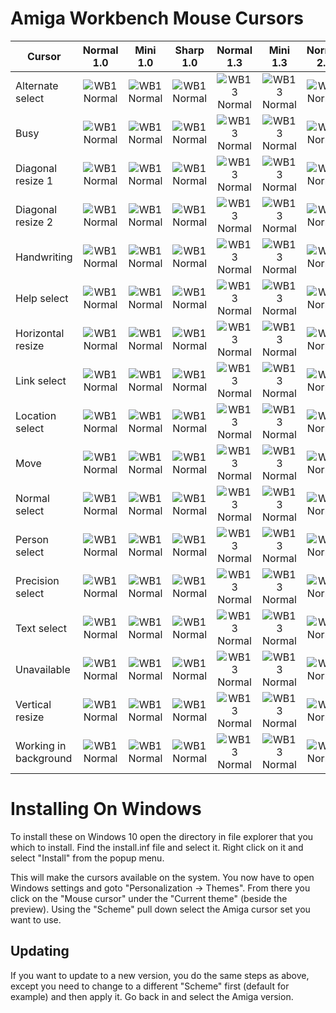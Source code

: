 # Amiga Workbench Mouse Cursors

|Cursor                 | Normal 1.0                                            | Mini 1.0                                                  | Sharp 1.0                                                 | Normal 1.3                                                | Mini 1.3                                                  | Normal 2.0                                            | Mini 2.0                                                  |
|---                    | :---:                                                 | :---:                                                     | :---:                                                     | :---:                                                     | :---:                                                     | :---:                                                 | :---:                                                     |
| Alternate select      | ![WB1 Normal](WB1.0-Normal/amiga_wb1_alter.cur)       |![WB1 Normal](WB1.0-Mini/amiga_wb1_mini_alter.cur)         |![WB1 Normal](WB1.0-Sharp/amiga_wb1_mini_alter.cur)        | ![WB13 Normal](WB1.3-Normal/amiga_wb13_alter.cur)         |![WB13 Normal](WB1.3-Mini/amiga_wb13_mini_alter.cur)       | ![WB2 Normal](WB2.0-Normal/amiga_wb2_alter.cur)       |![WB2 Normal](WB2.0-Mini/amiga_wb2_mini_alter.cur)         |
| Busy                  | ![WB1 Normal](WB1.0-Normal/amiga_wb1_busy.cur)        |![WB1 Normal](WB1.0-Mini/amiga_wb1_mini_busy.cur)          |![WB1 Normal](WB1.0-Sharp/amiga_wb1_mini_busy.cur)         | ![WB13 Normal](WB1.3-Normal/amiga_wb13_busy.cur)          |![WB13 Normal](WB1.3-Mini/amiga_wb13_mini_busy.cur)        | ![WB2 Normal](WB2.0-Normal/amiga_wb2_busy.cur)        |![WB2 Normal](WB2.0-Mini/amiga_wb2_mini_busy.cur)          |
| Diagonal resize 1     | ![WB1 Normal](WB1.0-Normal/amiga_wb1_diagonal1.cur)   |![WB1 Normal](WB1.0-Mini/amiga_wb1_mini_diagonal1.cur)     |![WB1 Normal](WB1.0-Sharp/amiga_wb1_mini_diagonal1.cur)    | ![WB13 Normal](WB1.3-Normal/amiga_wb13_diagonal1.cur)     |![WB13 Normal](WB1.3-Mini/amiga_wb13_mini_diagonal1.cur)   | ![WB2 Normal](WB2.0-Normal/amiga_wb2_diagonal1.cur)   |![WB2 Normal](WB2.0-Mini/amiga_wb2_mini_diagonal1.cur)     |
| Diagonal resize 2     | ![WB1 Normal](WB1.0-Normal/amiga_wb1_diagonal2.cur)   |![WB1 Normal](WB1.0-Mini/amiga_wb1_mini_diagonal2.cur)     |![WB1 Normal](WB1.0-Sharp/amiga_wb1_mini_diagonal2.cur)    | ![WB13 Normal](WB1.3-Normal/amiga_wb13_diagonal2.cur)     |![WB13 Normal](WB1.3-Mini/amiga_wb13_mini_diagonal2.cur)   | ![WB2 Normal](WB2.0-Normal/amiga_wb2_diagonal2.cur)   |![WB2 Normal](WB2.0-Mini/amiga_wb2_mini_diagonal2.cur)     |
| Handwriting           | ![WB1 Normal](WB1.0-Normal/amiga_wb1_handwriting.cur) |![WB1 Normal](WB1.0-Mini/amiga_wb1_mini_handwriting.cur)   |![WB1 Normal](WB1.0-Sharp/amiga_wb1_mini_handwriting.cur)  | ![WB13 Normal](WB1.3-Normal/amiga_wb13_handwriting.cur)   |![WB13 Normal](WB1.3-Mini/amiga_wb13_mini_handwriting.cur) | ![WB2 Normal](WB2.0-Normal/amiga_wb2_handwriting.cur) |![WB2 Normal](WB2.0-Mini/amiga_wb2_mini_handwriting.cur)   |
| Help select           | ![WB1 Normal](WB1.0-Normal/amiga_wb1_help.cur)        |![WB1 Normal](WB1.0-Mini/amiga_wb1_mini_help.cur)          |![WB1 Normal](WB1.0-Sharp/amiga_wb1_mini_help.cur)         | ![WB13 Normal](WB1.3-Normal/amiga_wb13_help.cur)          |![WB13 Normal](WB1.3-Mini/amiga_wb13_mini_help.cur)        | ![WB2 Normal](WB2.0-Normal/amiga_wb2_help.cur)        |![WB2 Normal](WB2.0-Mini/amiga_wb2_mini_help.cur)          |
| Horizontal resize     | ![WB1 Normal](WB1.0-Normal/amiga_wb1_horizontal.cur)  |![WB1 Normal](WB1.0-Mini/amiga_wb1_mini_horizontal.cur)    |![WB1 Normal](WB1.0-Sharp/amiga_wb1_mini_horizontal.cur)   | ![WB13 Normal](WB1.3-Normal/amiga_wb13_horizontal.cur)    |![WB13 Normal](WB1.3-Mini/amiga_wb13_mini_horizontal.cur)  | ![WB2 Normal](WB2.0-Normal/amiga_wb2_horizontal.cur)  |![WB2 Normal](WB2.0-Mini/amiga_wb2_mini_horizontal.cur)    |
| Link select           | ![WB1 Normal](WB1.0-Normal/amiga_wb1_link.cur)        |![WB1 Normal](WB1.0-Mini/amiga_wb1_mini_link.cur)          |![WB1 Normal](WB1.0-Sharp/amiga_wb1_mini_link.cur)         | ![WB13 Normal](WB1.3-Normal/amiga_wb13_link.cur)          |![WB13 Normal](WB1.3-Mini/amiga_wb13_mini_link.cur)        | ![WB2 Normal](WB2.0-Normal/amiga_wb2_link.cur)        |![WB2 Normal](WB2.0-Mini/amiga_wb2_mini_link.cur)          |
| Location select       | ![WB1 Normal](WB1.0-Normal/amiga_wb1_location.cur)    |![WB1 Normal](WB1.0-Mini/amiga_wb1_mini_location.cur)      |![WB1 Normal](WB1.0-Sharp/amiga_wb1_mini_location.cur)     | ![WB13 Normal](WB1.3-Normal/amiga_wb13_location.cur)      |![WB13 Normal](WB1.3-Mini/amiga_wb13_mini_location.cur)    | ![WB2 Normal](WB2.0-Normal/amiga_wb2_location.cur)    |![WB2 Normal](WB2.0-Mini/amiga_wb2_mini_location.cur)      |
| Move                  | ![WB1 Normal](WB1.0-Normal/amiga_wb1_move.cur)        |![WB1 Normal](WB1.0-Mini/amiga_wb1_mini_move.cur)          |![WB1 Normal](WB1.0-Sharp/amiga_wb1_mini_move.cur)         | ![WB13 Normal](WB1.3-Normal/amiga_wb13_move.cur)          |![WB13 Normal](WB1.3-Mini/amiga_wb13_mini_move.cur)        | ![WB2 Normal](WB2.0-Normal/amiga_wb2_move.cur)        |![WB2 Normal](WB2.0-Mini/amiga_wb2_mini_move.cur)          |
| Normal select         | ![WB1 Normal](WB1.0-Normal/amiga_wb1_normal.cur)      |![WB1 Normal](WB1.0-Mini/amiga_wb1_mini_normal.cur)        |![WB1 Normal](WB1.0-Sharp/amiga_wb1_mini_normal.cur)       | ![WB13 Normal](WB1.3-Normal/amiga_wb13_normal.cur)        |![WB13 Normal](WB1.3-Mini/amiga_wb13_mini_normal.cur)      | ![WB2 Normal](WB2.0-Normal/amiga_wb2_normal.cur)      |![WB2 Normal](WB2.0-Mini/amiga_wb2_mini_normal.cur)        |
| Person select         | ![WB1 Normal](WB1.0-Normal/amiga_wb1_person.cur)      |![WB1 Normal](WB1.0-Mini/amiga_wb1_mini_person.cur)        |![WB1 Normal](WB1.0-Sharp/amiga_wb1_mini_person.cur)       | ![WB13 Normal](WB1.3-Normal/amiga_wb13_person.cur)        |![WB13 Normal](WB1.3-Mini/amiga_wb13_mini_person.cur)      | ![WB2 Normal](WB2.0-Normal/amiga_wb2_person.cur)      |![WB2 Normal](WB2.0-Mini/amiga_wb2_mini_person.cur)        |
| Precision select      | ![WB1 Normal](WB1.0-Normal/amiga_wb1_precision.cur)   |![WB1 Normal](WB1.0-Mini/amiga_wb1_mini_precision.cur)     |![WB1 Normal](WB1.0-Sharp/amiga_wb1_mini_precision.cur)    | ![WB13 Normal](WB1.3-Normal/amiga_wb13_precision.cur)     |![WB13 Normal](WB1.3-Mini/amiga_wb13_mini_precision.cur)   | ![WB2 Normal](WB2.0-Normal/amiga_wb2_precision.cur)   |![WB2 Normal](WB2.0-Mini/amiga_wb2_mini_precision.cur)     |
| Text select           | ![WB1 Normal](WB1.0-Normal/amiga_wb1_text.cur)        |![WB1 Normal](WB1.0-Mini/amiga_wb1_mini_text.cur)          |![WB1 Normal](WB1.0-Sharp/amiga_wb1_mini_text.cur)         | ![WB13 Normal](WB1.3-Normal/amiga_wb13_text.cur)          |![WB13 Normal](WB1.3-Mini/amiga_wb13_mini_text.cur)        | ![WB2 Normal](WB2.0-Normal/amiga_wb2_text.cur)        |![WB2 Normal](WB2.0-Mini/amiga_wb2_mini_text.cur)          |
| Unavailable           | ![WB1 Normal](WB1.0-Normal/amiga_wb1_unavailable.cur) |![WB1 Normal](WB1.0-Mini/amiga_wb1_mini_unavailable.cur)   |![WB1 Normal](WB1.0-Sharp/amiga_wb1_mini_unavailable.cur)  | ![WB13 Normal](WB1.3-Normal/amiga_wb13_unavailable.cur)   |![WB13 Normal](WB1.3-Mini/amiga_wb13_mini_unavailable.cur) | ![WB2 Normal](WB2.0-Normal/amiga_wb2_unavailable.cur) |![WB2 Normal](WB2.0-Mini/amiga_wb2_mini_unavailable.cur)   |
| Vertical resize       | ![WB1 Normal](WB1.0-Normal/amiga_wb1_vertical.cur)    |![WB1 Normal](WB1.0-Mini/amiga_wb1_mini_vertical.cur)      |![WB1 Normal](WB1.0-Sharp/amiga_wb1_mini_vertical.cur)     | ![WB13 Normal](WB1.3-Normal/amiga_wb13_vertical.cur)      |![WB13 Normal](WB1.3-Mini/amiga_wb13_mini_vertical.cur)    | ![WB2 Normal](WB2.0-Normal/amiga_wb2_vertical.cur)    |![WB2 Normal](WB2.0-Mini/amiga_wb2_mini_vertical.cur)      |
| Working in background | ![WB1 Normal](WB1.0-Normal/amiga_wb1_work.cur)        |![WB1 Normal](WB1.0-Mini/amiga_wb1_mini_work.cur)          |![WB1 Normal](WB1.0-Sharp/amiga_wb1_mini_work.cur)         | ![WB13 Normal](WB1.3-Normal/amiga_wb13_work.cur)          |![WB13 Normal](WB1.3-Mini/amiga_wb13_mini_work.cur)        | ![WB2 Normal](WB2.0-Normal/amiga_wb2_work.cur)        |![WB2 Normal](WB2.0-Mini/amiga_wb2_mini_work.cur)          |

# Installing On Windows
To install these on Windows 10 open the directory in file explorer that you
which to install.  Find the install.inf file and select it.  Right click on it
and select "Install" from the popup menu.

This will make the cursors available on the system.  You now have to open
Windows settings and goto "Personalization -> Themes".  From there you click on
the "Mouse cursor" under the "Current theme" (beside the preview).  Using the
"Scheme" pull down select the Amiga cursor set you want to use.

## Updating
If you want to update to a new version, you do the same steps as above, except
you need to change to a different "Scheme" first (default for example) and then apply it. Go back in
and select the Amiga version.
